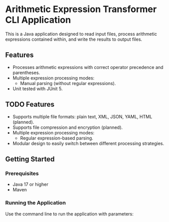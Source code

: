 # Arithmetic Expression Transformer CLI Application

This is a Java application designed to read input files, process arithmetic expressions contained within, and write the results to output files. 

## Features

- Processes arithmetic expressions with correct operator precedence and parentheses.
- Multiple expression processing modes:
  - Manual parsing (without regular expressions).
- Unit tested with JUnit 5.

## TODO Features

- Supports multiple file formats: plain text, XML, JSON, YAML, HTML (planned).
- Supports file compression and encryption (planned).
- Multiple expression processing modes:
  - Regular expression-based parsing.
- Modular design to easily switch between different processing strategies.

## Getting Started

### Prerequisites

- Java 17 or higher
- Maven

### Running the Application

Use the command line to run the application with parameters:
